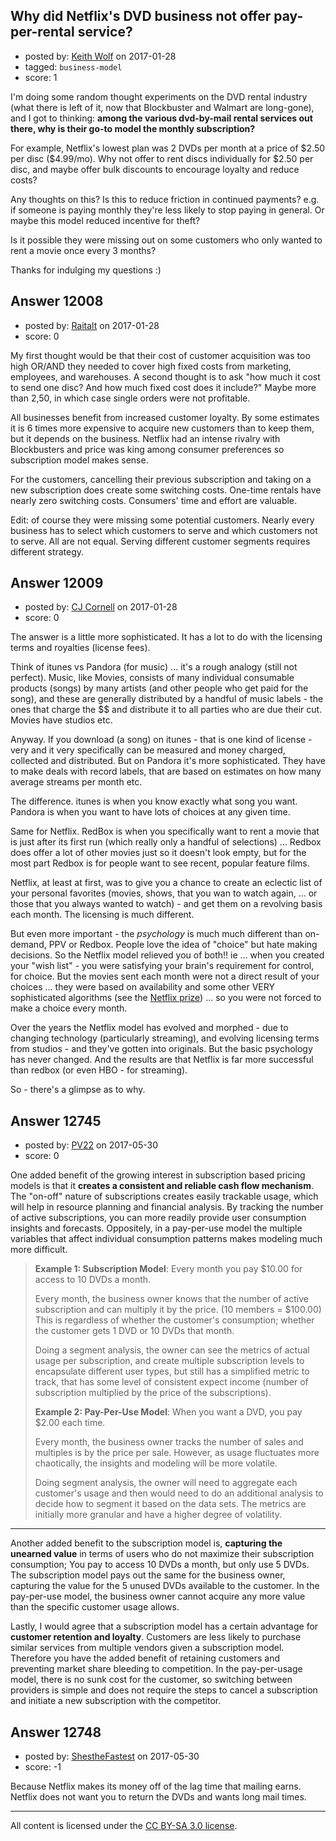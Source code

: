 ## Why did Netflix's DVD business not offer pay-per-rental service?

- posted by: [Keith Wolf](https://stackexchange.com/users/147215/keith-wolf) on 2017-01-28
- tagged: `business-model`
- score: 1

<p>I'm doing some random thought experiments on the DVD rental industry (what there is left of it, now that Blockbuster and Walmart are long-gone), and I got to thinking: <strong>among the various dvd-by-mail rental services out there, why is their go-to model the monthly subscription?</strong>  </p>

<p>For example, Netflix's lowest plan was 2 DVDs per month at a price of $2.50 per disc ($4.99/mo).  Why not offer to rent discs individually for $2.50 per disc, and maybe offer bulk discounts to encourage loyalty and reduce costs? </p>

<p>Any thoughts on this?  Is this to reduce friction in continued payments? e.g. if someone is paying monthly they're less likely to stop paying in general.  Or maybe this model reduced incentive for theft?</p>

<p>Is it possible they were missing out on some customers who only wanted to rent a movie once every 3 months?  </p>

<p>Thanks for indulging my questions :)</p>



## Answer 12008

- posted by: [Raitalt](https://stackexchange.com/users/10109352/raitalt) on 2017-01-28
- score: 0

<p>My first thought would be that their cost of customer acquisition was too high OR/AND they needed to cover high fixed costs from marketing, employees, and warehouses. A second thought is to ask "how much it cost to send one disc? And how much fixed cost does it include?" Maybe more than 2,50, in which case single orders were not profitable.</p>

<p>All businesses benefit from increased customer loyalty. By some estimates it is 6 times more expensive to acquire new customers than to keep them, but it depends on the business. Netflix had an intense rivalry with Blockbusters and price was king among consumer preferences so subscription model makes sense.</p>

<p>For the customers, cancelling their previous subscription and taking on a new subscription does create some switching costs. One-time rentals have nearly zero switching costs. Consumers' time and effort are valuable.</p>

<p>Edit: of course they were missing some potential customers. Nearly every business has to select which customers to serve and which customers not to serve. All are not equal. Serving different customer segments requires different strategy.</p>



## Answer 12009

- posted by: [CJ Cornell](https://stackexchange.com/users/526591/cj-cornell) on 2017-01-28
- score: 0

<p>The answer is a little more sophisticated.  It has a lot to do with the licensing terms and royalties (license fees).</p>

<p>Think of itunes vs Pandora  (for music) ...  it's a rough analogy (still not perfect).  Music, like Movies, consists of many individual consumable products (songs) by many artists (and other people who get paid for the song), and these are generally distributed by a handful of music labels - the ones that charge the $$ and distribute it to all parties who are due their cut.  Movies have studios etc.</p>

<p>Anyway.  If you download (a song) on itunes - that is one kind of license - very and it very specifically can be measured and money charged, collected and distributed.   But on Pandora it's more sophisticated. They have to make deals with record labels, that are based on estimates on how many average streams per month etc.  </p>

<p>The difference.  itunes is when you know exactly what song you want. Pandora is when you want to have lots of choices at any given time.</p>

<p>Same for Netflix.  RedBox is when you specifically want to rent a movie that is just after its first run (which really only a handful of selections) ... Redbox does offer a lot of other movies just so it doesn't look empty, but for the most part Redbox is for people want to see recent, popular feature films.</p>

<p>Netflix, at least at first, was to give you a chance to create an eclectic list of your personal favorites (movies, shows, that you wan to watch again, ... or those that you always wanted to watch) - and get them on a revolving basis each month.
The licensing is much different.</p>

<p>But even more important - the <em>psychology</em> is much much different than on-demand, PPV or Redbox.  People love the idea of "choice" but hate making decisions.  So the Netflix model relieved you of both!!  ie ... when you created your "wish list" - you were satisfying your brain's requirement for control, for choice. But the movies sent each month were not a direct result of your choices ... they were based on availability and some other VERY sophisticated algorithms  (see the <a href="https://en.wikipedia.org/wiki/Netflix_Prize" rel="nofollow noreferrer">Netflix  prize</a>) ...  so you were not forced to make a choice every month.</p>

<p>Over the years the Netflix model has evolved and morphed - due to changing technology (particularly streaming), and evolving licensing terms from studios - and they've gotten into originals. But the basic psychology has never changed.  And the results are that Netflix is far more successful than redbox (or even HBO - for streaming).</p>

<p>So - there's a glimpse as to why.  </p>



## Answer 12745

- posted by: [PV22](https://stackexchange.com/users/8264469/pv22) on 2017-05-30
- score: 0

<p>One added benefit of the growing interest in subscription based pricing models is that it <strong>creates a consistent and reliable cash flow mechanism</strong>. The "on-off" nature of subscriptions creates easily trackable usage, which will help in resource planning and financial analysis. By tracking the number of active subscriptions, you can more readily provide user consumption insights and forecasts. Oppositely, in a pay-per-use model the multiple variables that affect individual consumption patterns makes modeling much more difficult.</p>

<blockquote>
  <p><strong>Example 1: Subscription Model</strong>: Every month you pay $10.00 for access to 10 DVDs a month.</p>
  
  <p>Every month, the business owner knows that the number of active subscription and can multiply it by the price. (10 members = $100.00) This is regardless of whether the customer's consumption; whether the customer gets 1 DVD or 10 DVDs that month.</p>
  
  <p>Doing a segment analysis, the owner can see the metrics of actual usage per subscription, and create multiple subscription levels to encapsulate different user types, but still has a simplified metric to track, that has some level of consistent expect income (number of subscription multiplied by the price of the subscriptions).</p>
  
  <p><strong>Example 2: Pay-Per-Use Model</strong>: When you want a DVD, you pay $2.00 each time.</p>
  
  <p>Every month, the business owner tracks the number of sales and multiples is by the price per sale. However, as usage fluctuates more chaotically, the insights and modeling will be more volatile.</p>
  
  <p>Doing segment analysis, the owner will need to aggregate each customer's usage and then would need to do an additional analysis to decide how to segment it based on the data sets. The metrics are initially more granular and have a higher degree of volatility.</p>
</blockquote>

<hr>

<p>Another added benefit to the subscription model is, <strong>capturing the unearned value</strong> in terms of users who do not maximize their subscription consumption; You pay to access 10 DVDs a month, but only use 5 DVDs. The subscription model pays out the same for the business owner, capturing the value for the 5 unused DVDs available to the customer. In the pay-per-use model, the business owner cannot acquire any more value than the specific customer usage allows.</p>

<p>Lastly, I would agree that a subscription model has a certain advantage for <strong>customer retention and loyalty</strong>. Customers are less likely to purchase similar services from multiple vendors given a subscription model. Therefore you have the added benefit of retaining customers and preventing market share bleeding to competition. In the pay-per-usage model, there is no sunk cost for the customer, so switching between providers is simple and does not require the steps to cancel a subscription and initiate a new subscription with the competitor.</p>



## Answer 12748

- posted by: [ShestheFastest](https://stackexchange.com/users/9279546/shesthefastest) on 2017-05-30
- score: -1

<p>Because Netflix makes its money off of the lag time that mailing earns. Netflix does not want you to return the DVDs and wants long mail times. </p>




---

All content is licensed under the [CC BY-SA 3.0 license](https://creativecommons.org/licenses/by-sa/3.0/).
